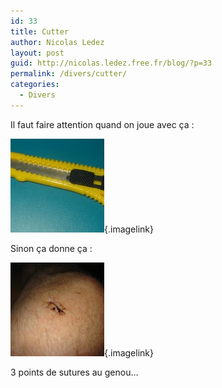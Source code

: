 ```yaml
---
id: 33
title: Cutter
author: Nicolas Ledez
layout: post
guid: http://nicolas.ledez.free.fr/blog/?p=33
permalink: /divers/cutter/
categories:
  - Divers
---
```

Il faut faire attention quand on joue avec ça :

[<img alt="Cutter" id="image31" src="/images/2006/06/img_0078-150x150.jpg" />][1]{.imagelink}

Sinon ça donne ça :

[<img alt="Cicatrice" id="image32" src="/images/2006/06/img_0077-150x150.jpg" />][2]{.imagelink}

3 points de sutures au genou&#8230;

 [1]: http://blog.ledez.net/wp-content/uploads/2006/06/img_0078.jpg "Cutter"
 [2]: http://blog.ledez.net/wp-content/uploads/2006/06/img_0077.jpg "Cicatrice"